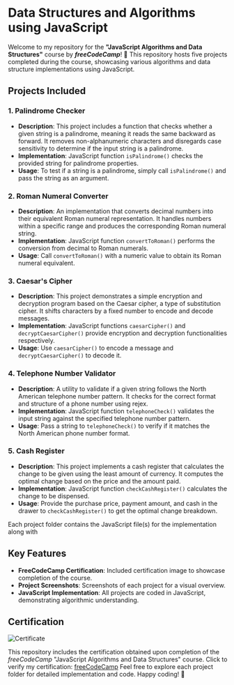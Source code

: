 # Data Structures and Algorithms using JavaScript

Welcome to my repository for the **"JavaScript Algorithms and Data Structures"** course by ***freeCodeCamp***! 🚀
This repository hosts five projects completed during the course, showcasing various algorithms and data structure implementations using JavaScript. 

## Projects Included

### 1. Palindrome Checker
- **Description**: This project includes a function that checks whether a given string is a palindrome, meaning it reads the same backward as forward. It removes non-alphanumeric characters and disregards case sensitivity to determine if the input string is a palindrome.
- **Implementation**: JavaScript function `isPalindrome()` checks the provided string for palindrome properties.
- **Usage**: To test if a string is a palindrome, simply call `isPalindrome()` and pass the string as an argument.

### 2. Roman Numeral Converter
- **Description**: An implementation that converts decimal numbers into their equivalent Roman numeral representation. It handles numbers within a specific range and produces the corresponding Roman numeral string.
- **Implementation**: JavaScript function `convertToRoman()` performs the conversion from decimal to Roman numerals.
- **Usage**: Call `convertToRoman()` with a numeric value to obtain its Roman numeral equivalent.

### 3. Caesar's Cipher
- **Description**: This project demonstrates a simple encryption and decryption program based on the Caesar cipher, a type of substitution cipher. It shifts characters by a fixed number to encode and decode messages.
- **Implementation**: JavaScript functions `caesarCipher()` and `decryptCaesarCipher()` provide encryption and decryption functionalities respectively.
- **Usage**: Use `caesarCipher()` to encode a message and `decryptCaesarCipher()` to decode it.

### 4. Telephone Number Validator
- **Description**: A utility to validate if a given string follows the North American telephone number pattern. It checks for the correct format and structure of a phone number using rejex.
- **Implementation**: JavaScript function `telephoneCheck()` validates the input string against the specified telephone number pattern.
- **Usage**: Pass a string to `telephoneCheck()` to verify if it matches the North American phone number format.

### 5. Cash Register
- **Description**: This project implements a cash register that calculates the change to be given using the least amount of currency. It computes the optimal change based on the price and the amount paid.
- **Implementation**: JavaScript function `checkCashRegister()` calculates the change to be dispensed.
- **Usage**: Provide the purchase price, payment amount, and cash in the drawer to `checkCashRegister()` to get the optimal change breakdown.

Each project folder contains the JavaScript file(s) for the implementation along with

## Key Features

- **FreeCodeCamp Certification**: Included certification image to showcase completion of the course.
- **Project Screenshots**: Screenshots of each project for a visual overview.
- **JavaScript Implementation**: All projects are coded in JavaScript, demonstrating algorithmic understanding.
  
## Certification

![Certificate](screenshots/certificate_image.png)

This repository includes the certification obtained upon completion of the *freeCodeCamp* "JavaScript Algorithms and Data Structures" course.
Click to verify my certification: [freeCodeCamp](https://www.freecodecamp.org/certification/ryantusi/javascript-algorithms-and-data-structures)
Feel free to explore each project folder for detailed implementation and code. Happy coding! 🌟

